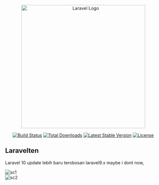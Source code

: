 <p align="center"><a href="https://laravel.com" target="_blank"><img src="https://raw.githubusercontent.com/laravel/art/master/logo-lockup/5%20SVG/2%20CMYK/1%20Full%20Color/laravel-logolockup-cmyk-red.svg" width="400" alt="Laravel Logo"></a></p>

<p align="center">
<a href="https://github.com/laravel/framework/actions"><img src="https://github.com/laravel/framework/workflows/tests/badge.svg" alt="Build Status"></a>
<a href="https://packagist.org/packages/laravel/framework"><img src="https://img.shields.io/packagist/dt/laravel/framework" alt="Total Downloads"></a>
<a href="https://packagist.org/packages/laravel/framework"><img src="https://img.shields.io/packagist/v/laravel/framework" alt="Latest Stable Version"></a>
<a href="https://packagist.org/packages/laravel/framework"><img src="https://img.shields.io/packagist/l/laravel/framework" alt="License"></a>
</p>

## Laravelten

Laravel 10 update lebih baru terobosan laravel9.x maybe i dont now, 

![sc1](https://user-images.githubusercontent.com/83684256/230425341-4c95bf96-3abf-495e-ac92-62cdfcf1aec5.PNG)
<br />
![sc2](https://user-images.githubusercontent.com/83684256/230425969-a0e44943-efd6-46a4-8dd9-be3174e04657.PNG)


